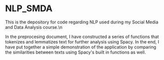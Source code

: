 # NLP_SMDA
This is the depository for code regarding NLP used during my Social Media and Data Analysis course.\n

In the preprocesing document, I have constructed a series of functions that tokenizes and lemmatizes text for further analysis
using Spacy. In the end, I have put together a simple demonstration of the application by comparing the similarities between texts using Spacy's built in functions as well.
